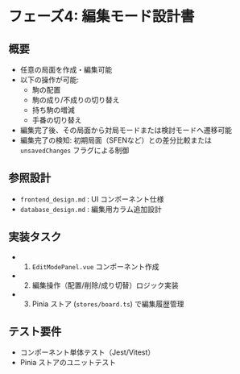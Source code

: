 # フェーズ4: 編集モード設計書

## 概要
- 任意の局面を作成・編集可能
- 以下の操作が可能:
  - 駒の配置
  - 駒の成り/不成りの切り替え
  - 持ち駒の増減
  - 手番の切り替え
- 編集完了後、その局面から対局モードまたは検討モードへ遷移可能
- 編集完了の検知: 初期局面（SFENなど）との差分比較または `unsavedChanges` フラグによる制御

## 参照設計
- `frontend_design.md` : UI コンポーネント仕様
- `database_design.md` : 編集用カラム追加設計

## 実装タスク
- 1. `EditModePanel.vue` コンポーネント作成
- 2. 編集操作（配置/削除/成り切替）ロジック実装
- 3. Pinia ストア (`stores/board.ts`) で編集履歴管理

## テスト要件
- コンポーネント単体テスト（Jest/Vitest）
- Pinia ストアのユニットテスト 
